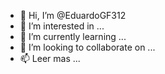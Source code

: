 - 👋 Hi, I’m @EduardoGF312
- 👀 I’m interested in ...
- 🌱 I’m currently learning ...
- 💞️ I’m looking to collaborate on ...
- 📫 Leer mas ...

<!---
EduardoGF312/EduardoGF312 is a ✨ special ✨ repository because its `README.md` (this file) appears on your GitHub profile.
You can click the Preview link to take a look at your changes.
--->

